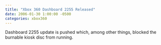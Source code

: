 ```yaml
---
title: "Xbox 360 Dashboard 2255 Released"
date: 2006-01-30 1:00:00 -0500
categories: xbox360
---
```


Dashboard 2255 update is pushed which, among other things, blocked the burnable kiosk disc from running.